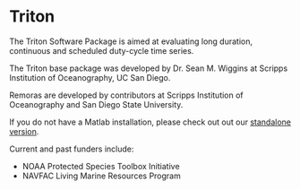 # Triton

The Triton Software Package is aimed at evaluating long duration, continuous and scheduled duty-cycle time series. 

The Triton base package was developed by Dr. Sean M. Wiggins at Scripps Institution of Oceanography, UC San Diego.

Remoras are developed by contributors at Scripps Institution of Oceanography and San Diego State University.

If you do not have a Matlab installation, please check out out our [standalone version](https://github.com/MarineBioAcousticsRC/Triton-Compiled).

Current and past funders include:  
- NOAA Protected Species Toolbox Initiative  
- NAVFAC Living Marine Resources Program  
